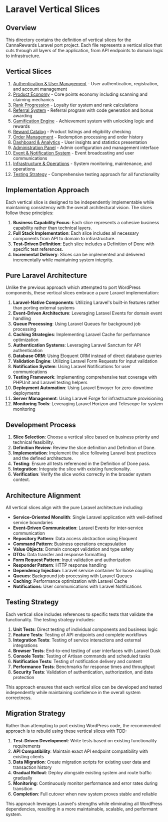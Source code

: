 # Laravel Vertical Slices

## Overview
This directory contains the definition of vertical slices for the CannaRewards Laravel port project. Each file represents a vertical slice that cuts through all layers of the application, from API endpoints to domain logic to infrastructure.

## Vertical Slices

1. [Authentication & User Management](01-authentication-user-management.md) - User authentication, registration, and account management
2. [Product Economy](02-product-economy.md) - Core points economy including scanning and claiming mechanics
3. [Rank Progression](03-rank-progression.md) - Loyalty tier system and rank calculations
4. [Referral System](04-referral-system.md) - Referral program with code generation and bonus awarding
5. [Gamification Engine](05-gamification-engine.md) - Achievement system with unlocking logic and rewards
6. [Reward Catalog](06-reward-catalog.md) - Product listings and eligibility checking
7. [Order Management](07-order-management.md) - Redemption processing and order history
8. [Dashboard & Analytics](08-dashboard-analytics.md) - User insights and statistics presentation
9. [Administration Panel](09-administration-panel.md) - Admin configuration and management interface
10. [Event & Notification System](10-event-notification-system.md) - Event broadcasting and user communications
11. [Infrastructure & Operations](11-infrastructure-operations.md) - System monitoring, maintenance, and operations
12. [Testing Strategy](12-testing-strategy.md) - Comprehensive testing approach for all functionality

## Implementation Approach

Each vertical slice is designed to be independently implementable while maintaining consistency with the overall architectural vision. The slices follow these principles:

1. **Business Capability Focus**: Each slice represents a cohesive business capability rather than technical layers.
2. **Full Stack Implementation**: Each slice includes all necessary components from API to domain to infrastructure.
3. **Test-Driven Definition**: Each slice includes a Definition of Done with specific test references.
4. **Incremental Delivery**: Slices can be implemented and delivered incrementally while maintaining system integrity.

## Pure Laravel Architecture

Unlike the previous approach which attempted to port WordPress components, these vertical slices embrace a pure Laravel implementation:

1. **Laravel-Native Components**: Utilizing Laravel's built-in features rather than porting external systems
2. **Event-Driven Architecture**: Leveraging Laravel Events for domain event handling
3. **Queue Processing**: Using Laravel Queues for background job processing
4. **Caching Strategies**: Implementing Laravel Cache for performance optimization
5. **Authentication Systems**: Leveraging Laravel Sanctum for API authentication
6. **Database ORM**: Using Eloquent ORM instead of direct database queries
7. **Validation Engine**: Utilizing Laravel Form Requests for input validation
8. **Notification System**: Using Laravel Notifications for user communications
9. **Testing Framework**: Implementing comprehensive test coverage with PHPUnit and Laravel testing helpers
10. **Deployment Automation**: Using Laravel Envoyer for zero-downtime deployments
11. **Server Management**: Using Laravel Forge for infrastructure provisioning
12. **Monitoring Tools**: Leveraging Laravel Horizon and Telescope for system monitoring

## Development Process

1. **Slice Selection**: Choose a vertical slice based on business priority and technical feasibility.
2. **Definition Review**: Review the slice definition and Definition of Done.
3. **Implementation**: Implement the slice following Laravel best practices and the defined architecture.
4. **Testing**: Ensure all tests referenced in the Definition of Done pass.
5. **Integration**: Integrate the slice with existing functionality.
6. **Verification**: Verify the slice works correctly in the broader system context.

## Architecture Alignment

All vertical slices align with the pure Laravel architecture including:

- **Service-Oriented Monolith**: Single Laravel application with well-defined service boundaries
- **Event-Driven Communication**: Laravel Events for inter-service communication
- **Repository Pattern**: Data access abstraction using Eloquent
- **Command Pattern**: Business operations encapsulation
- **Value Objects**: Domain concept validation and type safety
- **DTOs**: Data transfer and response formatting
- **Form Request Pattern**: Input validation and authorization
- **Responder Pattern**: HTTP response handling
- **Dependency Injection**: Laravel service container for loose coupling
- **Queues**: Background job processing with Laravel Queues
- **Caching**: Performance optimization with Laravel Cache
- **Notifications**: User communications with Laravel Notifications

## Testing Strategy

Each vertical slice includes references to specific tests that validate the functionality. The testing strategy includes:

1. **Unit Tests**: Direct testing of individual components and business logic
2. **Feature Tests**: Testing of API endpoints and complete workflows
3. **Integration Tests**: Testing of service interactions and external integrations
4. **Browser Tests**: End-to-end testing of user interfaces with Laravel Dusk
5. **Console Tests**: Testing of Artisan commands and scheduled tasks
6. **Notification Tests**: Testing of notification delivery and content
7. **Performance Tests**: Benchmarks for response times and throughput
8. **Security Tests**: Validation of authentication, authorization, and data protection

This approach ensures that each vertical slice can be developed and tested independently while maintaining confidence in the overall system correctness.

## Migration Strategy

Rather than attempting to port existing WordPress code, the recommended approach is to rebuild using these vertical slices with TDD:

1. **Test-Driven Development**: Write tests based on existing functionality requirements
2. **API Compatibility**: Maintain exact API endpoint compatibility with existing clients
3. **Data Migration**: Create migration scripts for existing user data and transaction history
4. **Gradual Rollout**: Deploy alongside existing system and route traffic gradually
5. **Monitoring**: Continuously monitor performance and error rates during transition
6. **Completion**: Full cutover when new system proves stable and reliable

This approach leverages Laravel's strengths while eliminating all WordPress dependencies, resulting in a more maintainable, scalable, and performant system.